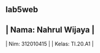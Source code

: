 ## lab5web

| Nama: Nahrul Wijaya |
-----------------------
| Nim: 312010415      |
| Kelas: TI.20.A1     |


